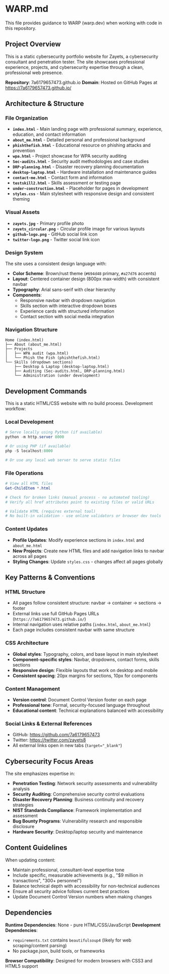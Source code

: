 # WARP.md

This file provides guidance to WARP (warp.dev) when working with code in this repository.

## Project Overview

This is a static cybersecurity portfolio website for Zayets, a cybersecurity consultant and penetration tester. The site showcases professional experience, projects, and cybersecurity expertise through a clean, professional web presence.

**Repository**: 7a6179657473.github.io
**Domain**: Hosted on GitHub Pages at https://7a6179657473.github.io/

## Architecture & Structure

### File Organization
- **`index.html`** - Main landing page with professional summary, experience, education, and contact information
- **`about_me.html`** - Detailed personal and professional background
- **`phishthefish.html`** - Educational resource on phishing attacks and prevention
- **`wpa.html`** - Project showcase for WPA security auditing
- **`Sec-audits.html`** - Security audit methodologies and case studies
- **`DRP-planning.html`** - Disaster recovery planning documentation
- **`desktop-laptop.html`** - Hardware installation and maintenance guides
- **`contact-me.html`** - Contact form and information
- **`testskill2.html`** - Skills assessment or testing page
- **`under-construction.html`** - Placeholder for pages in development
- **`styles.css`** - Main stylesheet with responsive design and consistent theming

### Visual Assets
- **`zayets.jpg`** - Primary profile photo
- **`zayets_circular.png`** - Circular profile image for various layouts
- **`github-logo.png`** - GitHub social link icon
- **`twitter-logo.png`** - Twitter social link icon

### Design System

The site uses a consistent design language with:
- **Color Scheme**: Brown/rust theme (`#694d48` primary, `#a27d76` accents)
- **Layout**: Centered container design (800px max-width) with consistent navbar
- **Typography**: Arial sans-serif with clear hierarchy
- **Components**: 
  - Responsive navbar with dropdown navigation
  - Skills section with interactive dropdown boxes
  - Experience cards with structured information
  - Contact section with social media integration

### Navigation Structure
```
Home (index.html)
├── About (about_me.html)
├── Projects
│   ├── WPA audit (wpa.html)
│   └── Phish the Fish (phishthefish.html)
└── Skills (dropdown sections)
    ├── Desktop & Laptop (desktop-laptop.html)
    ├── Auditing (Sec-audits.html, DRP-planning.html)
    └── Administration (under development)
```

## Development Commands

This is a static HTML/CSS website with no build process. Development workflow:

### Local Development
```powershell
# Serve locally using Python (if available)
python -m http.server 8000

# Or using PHP (if available)  
php -S localhost:8000

# Or use any local web server to serve static files
```

### File Operations
```powershell
# View all HTML files
Get-ChildItem *.html

# Check for broken links (manual process - no automated tooling)
# Verify all href attributes point to existing files or valid URLs

# Validate HTML (requires external tool)
# No built-in validation - use online validators or browser dev tools
```

### Content Updates
- **Profile Updates**: Modify experience sections in `index.html` and `about_me.html`
- **New Projects**: Create new HTML files and add navigation links to navbar across all pages
- **Styling Changes**: Update `styles.css` - changes affect all pages globally

## Key Patterns & Conventions

### HTML Structure
- All pages follow consistent structure: navbar → container → sections → footer
- External links use full GitHub Pages URLs (`https://7a6179657473.github.io/`)
- Internal navigation uses relative paths (`index.html`, `about_me.html`)
- Each page includes consistent navbar with same structure

### CSS Architecture
- **Global styles**: Typography, colors, and base layout in main stylesheet
- **Component-specific styles**: Navbar, dropdowns, contact forms, skills sections
- **Responsive design**: Flexible layouts that work on desktop and mobile
- **Consistent spacing**: 20px margins for sections, 10px for components

### Content Management
- **Version control**: Document Control Version footer on each page
- **Professional tone**: Formal, security-focused language throughout
- **Educational content**: Technical explanations balanced with accessibility

### Social Links & External References
- GitHub: https://github.com/7a6179657473
- Twitter: https://twitter.com/zayets8
- All external links open in new tabs (`target="_blank"`)

## Cybersecurity Focus Areas

The site emphasizes expertise in:
- **Penetration Testing**: Network security assessments and vulnerability analysis
- **Security Auditing**: Comprehensive security control evaluations
- **Disaster Recovery Planning**: Business continuity and recovery strategies
- **NIST Standards Compliance**: Framework implementation and assessment
- **Bug Bounty Programs**: Vulnerability research and responsible disclosure
- **Hardware Security**: Desktop/laptop security and maintenance

## Content Guidelines

When updating content:
- Maintain professional, consultant-level expertise tone
- Include specific, measurable achievements (e.g., "$9 million in transactions", "300+ personnel")
- Balance technical depth with accessibility for non-technical audiences
- Ensure all security advice follows current best practices
- Update Document Control Version numbers when making changes

## Dependencies

**Runtime Dependencies**: None - pure HTML/CSS/JavaScript
**Development Dependencies**: 
- `requirements.txt` contains `beautifulsoup4` (likely for web scraping/content parsing)
- No package.json, build tools, or frameworks

**Browser Compatibility**: Designed for modern browsers with CSS3 and HTML5 support
